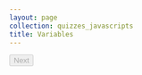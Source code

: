 ```yaml
---
layout: page
collection: quizzes_javascripts
title: Variables
---
```


<!-- <div id="result" class='margin-tb-md'></div> -->
<div id="quizContent"></div>

<button id="nextQuestion" disabled="true" onclick="nextQuestionBtnHandler();">Next</button>

<script src="//d3js.org/d3.v3.min.js" charset="utf-8"></script>
<script type="text/javascript" src="/assets/scripts/charts/gauge.js"></script>
<script type="text/javascript">
    var quizContent = {
        questions: [
            {
                body: '' +
'<p>What will be the value of the <code class="highlighter-rouge">myVariable</code> defined as follows?</p>' +

'<div class="language-javascript highlighter-rouge"><pre class="highlight"><code><span class="kd">var</span> <span class="nx">myVariable</span><span class="p">;</span>' +
'</code></pre>' +
'</div>',
                answers: [
                    '<code class="highlighter-rouge">null</code>',
                    '<code class="highlighter-rouge">undefined</code>',
                    'non-existent',
                    'will throw an error'
                ],
                correctAnswer: 1
            },
            {
                body: '' + 
'<p>What are valid variable names out of the list below.</p>' +

'<div class="language-javascript highlighter-rouge"><pre class="highlight"><code><span class="kd">var</span> <span class="mi">123</span><span class="p">;</span>\n' +
'<span class="kd">var</span> <span class="nx">oneTwoThree</span><span class="p">;</span>\n' +
'<span class="kd">var</span> <span class="mi">1</span><span class="nx">TwoThree</span><span class="p">;</span>\n' +
'<span class="kd">var</span> <span class="nx">a123</span><span class="p">;</span>\n' +
'<span class="kd">var</span> <span class="nx">one</span> <span class="nx">two</span> <span class="nx">three</span><span class="p">;</span>\n' +
'<span class="kd">var</span> <span class="nx">_$</span><span class="p">;</span>\n' +
'</code></pre>\n' +
'</div>',
                answers: [
                    '<code class="highlighter-rouge">123, oneTwoThree, 1TwoThree, a123</code>',
                    '<code class="highlighter-rouge">oneTwoThree, a123, one two three</code>',
                    '<code class="highlighter-rouge">oneTwoThree, 1TwoThree, a123</code>',
                    '<code class="highlighter-rouge">oneTwoThree, a123, _$</code>',
                    '<code class="highlighter-rouge">oneTwoThree, a123</code>',
                ],
                correctAnswer: 3
            },
            {
                body: '' + 
'<p>What will be the value of <code class="highlighter-rouge">planets</code> in the end?</p>' +

'<div class="language-javascript highlighter-rouge"><pre class="highlight"><code><span class="kd">var</span> <span class="nx">planets</span> <span class="o">=</span> <span class="mi">8</span><span class="p">;</span>\n' +
'<span class="kd">var</span> <span class="nx">nrWithPluto</span> <span class="o">=</span> <span class="nx">planets</span><span class="p">;</span>\n' +

'<span class="nx">nrWithPluto</span> <span class="o">=</span> <span class="nx">nrWithPluto</span> <span class="o">+</span> <span class="mi">1</span><span class="p">;</span>\n' +

'<span class="nx">console</span><span class="p">.</span><span class="nx">log</span><span class="p">(</span><span class="nx">planets</span><span class="p">);</span>\n' +
'</code></pre>\n' +
'</div>',
                answers: [
                    '8',
                    '9',
                ],
                correctAnswer: 0
            },
            {
                body: '' + 
'<p>Which number(s) is/are defined incorrectly?</p>' +

'<div class="language-javascript highlighter-rouge"><pre class="highlight"><code><span class="kd">var</span> <span class="nx">pointThree</span> <span class="o">=</span> <span class="p">.</span><span class="mi">3</span><span class="p">;</span>\n' +
'<span class="kd">var</span> <span class="nx">huge</span> <span class="o">=</span> <span class="mi">1</span><span class="nx">e42</span><span class="p">;</span>\n' +
'<span class="kd">var</span> <span class="nx">negative</span> <span class="o">=</span> <span class="o">-</span>   <span class="mi">5</span><span class="p">;</span>\n' +
'</code></pre>\n' +
'</div>',
                answers: [
                    '<code class="highlighter-rouge">.3</code>',
                    '<code class="highlighter-rouge">1e42</code>',
                    '<code class="highlighter-rouge">-&nbsp;&nbsp;&nbsp;5</code>',
                    '<code class="highlighter-rouge">.3</code> and <code class="highlighter-rouge">1e42</code>',
                    '<code class="highlighter-rouge">.3</code> and <code class="highlighter-rouge">-&nbsp;&nbsp;&nbsp;5</code>',
                    '<code class="highlighter-rouge">1e42</code> and <code class="highlighter-rouge">-&nbsp;&nbsp;&nbsp;5</code>',
                    'they are all defined incorrectly',
                    'they are all defined correctly',
                ],
                correctAnswer: 7
            },
            {
                body: '' +
'<p>What is the length of the following string: <code class="highlighter-rouge">"I am \\n a robot."</code></p>',
                answers: [
                    '14',
                    '15',
                    '16'
                ],
                correctAnswer: 1
            },
            {
                body: '' +
'<p>Is the statement on the second line valid in JavaScript?</p>' +

'<div class="language-javascript highlighter-rouge"><pre class="highlight"><code><span class="kd">var</span> <span class="nx">number</span> <span class="o">=</span> <span class="mi">123</span><span class="p">;</span>\n' +
'<span class="nx">number</span> <span class="o">=</span> <span class="kc">undefined</span><span class="p">;</span>\n' +
'</code></pre>\n' +
'</div>',
                answers: [
                    'true',
                    'false'
                ],
                correctAnswer: 0
            },
            {
                body: '' +
'<p>What will the following statement return?</p>' + 
'<div class="language-javascript highlighter-rouge"><pre class="highlight"><code><span class="k">typeof</span> <span class="kc">null</span><span class="p">;</span>  <span class="c1">// ?</span>\n' +
'</code></pre>\n' +
'</div>',
                answers: [
                    'null',
                    'undefined',
                    'object',
                    'void',
                ],
                correctAnswer: 2
            },
            {
                body: '' +
'<p>Will the <code class="highlighter-rouge"><span class="p">{}</span><span class="w"> </span><span class="err">==</span><span class="w"> </span><span class="p">{}</span></code> comparison return true or false?</p>',
                answers: [
                    'true',
                    'false',
                ],
                correctAnswer: 1
            },
            {
                body: '' +
'<p>What will the following code output?</p>' +

'<div class="language-javascript highlighter-rouge"><pre class="highlight"><code><span class="kd">var</span> <span class="nx">obj</span> <span class="o">=</span> <span class="p">{};</span>\n' +
'<span class="nx">object</span><span class="p">[</span><span class="mi">1</span><span class="p">]</span> <span class="o">=</span> <span class="mi">1</span><span class="p">;</span>\n' +
'<span class="nx">object</span><span class="p">[</span><span class="s1">\'1\'</span><span class="p">]</span> <span class="o">=</span> <span class="s1">\'one\'</span><span class="p">;</span>\n' +
'<span class="nx">console</span><span class="p">.</span><span class="nx">log</span><span class="p">(</span><span class="nx">object</span><span class="p">[</span><span class="mi">1</span><span class="p">]);</span>  <span class="c1">// ?</span>\n' +
'</code></pre>\n' +
'</div>',
                answers: [
                    '1',
                    'one',

                ],
                correctAnswer: 1
            },
            {
                body: '' +
'<p>What will the following code output?</p>' +
'<div class="language-javascript highlighter-rouge"><pre class="highlight"><code><span class="kd">var</span> <span class="nx">thirdPlanet</span> <span class="o">=</span> <span class="p">{</span>\n' +
'    <span class="na">order</span><span class="p">:</span> <span class="mi">3</span><span class="p">,</span>\n' +
'    <span class="na">hasLife</span><span class="p">:</span> <span class="kc">true</span><span class="p">,</span>\n' +
'    <span class="na">resources</span><span class="p">:</span> <span class="s1">\'plenty\'</span>\n' +
'<span class="p">};</span>\n' +
'<span class="kd">var</span> <span class="nx">earth</span> <span class="o">=</span> <span class="nx">thirdPlanet</span><span class="p">;</span>\n' +
'<span class="nx">earth</span><span class="p">.</span><span class="nx">resources</span> <span class="o">=</span> <span class="s1">\'few\'</span><span class="p">;</span>\n' +
'<span class="nx">console</span><span class="p">.</span><span class="nx">log</span><span class="p">(</span><span class="nx">thirdPlanet</span><span class="p">.</span><span class="nx">resources</span><span class="p">);</span>  <span class="c1">// ?</span>\n' +
'</code></pre>\n' +
'</div>',
                answers: [
                    'plenty',
                    'few',
                ],
                correctAnswer: 1
            },
            {
                body: '' +
'<p>Is the following array valid?</p>' +

'<div class="language-javascript highlighter-rouge"><pre class="highlight"><code><span class="kd">var</span> <span class="nx">arr</span> <span class="o">=</span> <span class="p">[</span><span class="mi">1</span><span class="p">,</span> <span class="s1">\'a\'</span><span class="p">,</span> <span class="kc">true</span><span class="p">,</span> <span class="p">{</span><span class="na">b</span><span class="p">:</span> <span class="s1">\'23\'</span><span class="p">},</span> <span class="p">[</span><span class="mi">1</span><span class="p">,</span> <span class="mi">2</span><span class="p">,</span> <span class="s1">\'x\'</span><span class="p">],</span> <span class="kc">null</span><span class="p">,</span> <span class="kc">undefined</span><span class="p">];</span>\n' +
'</code></pre>\n' +
'</div>',
                answers: [
                    'true',
                    'false',
                ],
                correctAnswer: 0
            },
            {
                body: '' +
'<p>What will the following code output?</p>' +

'<div class="language-javascript highlighter-rouge"><pre class="highlight"><code><span class="kd">var</span> <span class="nx">arr</span> <span class="o">=</span> <span class="p">[</span><span class="mi">1</span><span class="p">,</span> <span class="mi">2</span><span class="p">,</span> <span class="mi">3</span><span class="p">,</span> <span class="mi">4</span><span class="p">,</span> <span class="mi">5</span><span class="p">];</span>\n' +
'<span class="nx">console</span><span class="p">.</span><span class="nx">log</span><span class="p">(</span><span class="nx">arr</span><span class="p">[</span><span class="mi">10</span><span class="p">]);</span>\n' +
'</code></pre>\n' +
'</div>',
                answers: [
                    '11',
                    'void',
                    'undefined',
                    'null',
                ],
                correctAnswer: 2
            },
            {
                body: '' +
'<p>How the array will look like after code execution?</p>' +

'<div class="language-javascript highlighter-rouge"><pre class="highlight"><code><span class="kd">var</span> <span class="nx">arr</span> <span class="o">=</span> <span class="p">[</span><span class="mi">1</span><span class="p">,</span> <span class="mi">2</span><span class="p">,</span> <span class="mi">3</span><span class="p">];</span>\n' +
'<span class="nx">arr</span><span class="p">.</span><span class="nx">length</span> <span class="o">=</span> <span class="mi">0</span><span class="p">;</span>\n' +

'<span class="nx">console</span><span class="p">.</span><span class="nx">log</span><span class="p">(</span><span class="nx">arr</span><span class="p">);</span>\n' +
'</code></pre>\n' +
'</div>',
                answers: [
                    '<code class="highlighter-rouge">[0, 1, 2, 3]</code>',
                    '<code class="highlighter-rouge">[1, 2, 3]</code>',
                    '<code class="highlighter-rouge">[2, 3]</code>',
                    '<code class="highlighter-rouge">[]</code>',
                ],
                correctAnswer: 3
            },
        ],
        feedbackMessages: {
            '<100': 'Need to improve',
            '100': 'Great!'
        },
        callToAction: 'Go to the latest post.'
    };
</script>
<script type="text/javascript" src="/assets/scripts/quizzes/quiz.js"></script>
